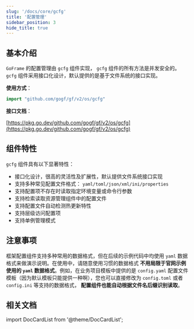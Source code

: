```yaml
---
slug: '/docs/core/gcfg'
title: '配置管理'
sidebar_position: 3
hide_title: true
---
```


## 基本介绍

`GoFrame` 的配置管理由 `gcfg` 组件实现， `gcfg` 组件的所有方法是并发安全的。 `gcfg` 组件采用接口化设计，默认提供的是基于文件系统的接口实现。

**使用方式**：

```go
import "github.com/gogf/gf/v2/os/gcfg"
```

**接口文档**：

[https://pkg.go.dev/github.com/gogf/gf/v2/os/gcfg](https://pkg.go.dev/github.com/gogf/gf/v2/os/gcfg)

## 组件特性

`gcfg` 组件具有以下显著特性：

- 接口化设计，很高的灵活性及扩展性，默认提供文件系统接口实现
- 支持多种常见配置文件格式： `yaml/toml/json/xml/ini/properties`
- 支持配置项不存在时读取指定环境变量或命令行参数
- 支持检索读取资源管理组件中的配置文件
- 支持配置文件自动检测热更新特性
- 支持层级访问配置项
- 支持单例管理模式

## 注意事项

框架配置组件支持多种常用的数据格式，但在后续的示例代码中均使用 `yaml` 数据格式来做演示说明。在使用中，请随意使用习惯的数据格式 **不用局限于官网示例使用的 `yaml` 数据格式**。例如，在业务项目模板中提供的是 `config.yaml` 配置文件模板（因为默认模板只能提供一种啊），您也可以直接修改为 `config.toml` 或者 `config.ini` 等支持的数据格式， **配置组件也能自动根据文件名后缀识别读取**。

## 相关文档
import DocCardList from '@theme/DocCardList';

<DocCardList />
